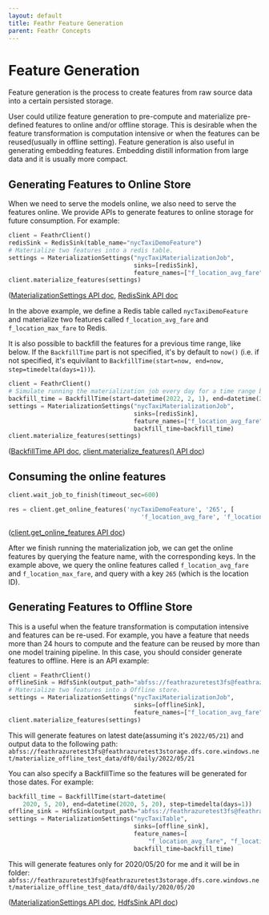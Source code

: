 ```yaml
---
layout: default
title: Feathr Feature Generation
parent: Feathr Concepts
---
```


# Feature Generation
Feature generation is the process to create features from raw source data into a certain persisted storage.

User could utilize feature generation to pre-compute and materialize pre-defined features to online and/or offline storage. This is desirable when the feature transformation is computation intensive or when the features can be reused(usually in offline setting). Feature generation is also useful in generating embedding features. Embedding distill information from large data and it is usually more compact.

## Generating Features to Online Store
When we need to serve the models online, we also need to serve the features online. We provide APIs to generate features to online storage for future consumption. For example:
```python
client = FeathrClient()
redisSink = RedisSink(table_name="nycTaxiDemoFeature")
# Materialize two features into a redis table.
settings = MaterializationSettings("nycTaxiMaterializationJob",
                                   sinks=[redisSink],
                                   feature_names=["f_location_avg_fare", "f_location_max_fare"])
client.materialize_features(settings)
```

([MaterializationSettings API doc](https://feathr.readthedocs.io/en/latest/feathr.html#feathr.MaterializationSettings),
[RedisSink API doc](https://feathr.readthedocs.io/en/latest/feathr.html#feathr.RedisSink)

In the above example, we define a Redis table called `nycTaxiDemoFeature` and materialize two features called `f_location_avg_fare` and `f_location_max_fare` to Redis.

It is also possible to backfill the features for a previous time range, like below. If the `BackfillTime` part is not specified, it's by default to `now()` (i.e. if not specified, it's equivilant to `BackfillTime(start=now, end=now, step=timedelta(days=1))`).

```python
client = FeathrClient()
# Simulate running the materialization job every day for a time range between 2/1/22 and 2/20/22
backfill_time = BackfillTime(start=datetime(2022, 2, 1), end=datetime(2022, 2, 20), step=timedelta(days=1))
settings = MaterializationSettings("nycTaxiMaterializationJob",
                                   sinks=[redisSink],
                                   feature_names=["f_location_avg_fare", "f_location_max_fare"],
                                   backfill_time=backfill_time)
client.materialize_features(settings)
```

([BackfillTime API doc](https://feathr.readthedocs.io/en/latest/feathr.html#feathr.BackfillTime),
[client.materialize_features() API doc](https://feathr.readthedocs.io/en/latest/feathr.html#feathr.FeathrClient.materialize_features))

## Consuming the online features

```python
client.wait_job_to_finish(timeout_sec=600)

res = client.get_online_features('nycTaxiDemoFeature', '265', [
                                     'f_location_avg_fare', 'f_location_max_fare'])
```

([client.get_online_features API doc](https://feathr.readthedocs.io/en/latest/feathr.html#feathr.FeathrClient.get_online_features))

After we finish running the materialization job, we can get the online features by querying the feature name, with the 
corresponding keys. In the example above, we query the online features called `f_location_avg_fare` and 
`f_location_max_fare`, and query with a key `265` (which is the location ID).

## Generating Features to Offline Store

This is a useful when the feature transformation is computation intensive and features can be re-used. For example, you 
have a feature that needs more than 24 hours to compute and the feature can be reused by more than one model training 
pipeline. In this case, you should consider generate features to offline. Here is an API example:

```python
client = FeathrClient()
offlineSink = HdfsSink(output_path="abfss://feathrazuretest3fs@feathrazuretest3storage.dfs.core.windows.net/materialize_offline_test_data/")
# Materialize two features into a Offline store.
settings = MaterializationSettings("nycTaxiMaterializationJob",
                                   sinks=[offlineSink],
                                   feature_names=["f_location_avg_fare", "f_location_max_fare"])
client.materialize_features(settings)
```

This will generate features on latest date(assuming it's `2022/05/21`) and output data to the following path: 
`abfss://feathrazuretest3fs@feathrazuretest3storage.dfs.core.windows.net/materialize_offline_test_data/df0/daily/2022/05/21`

You can also specify a BackfillTime so the features will be generated for those dates. For example:

```Python
backfill_time = BackfillTime(start=datetime(
    2020, 5, 20), end=datetime(2020, 5, 20), step=timedelta(days=1))
offline_sink = HdfsSink(output_path="abfss://feathrazuretest3fs@feathrazuretest3storage.dfs.core.windows.net/materialize_offline_test_data/")
settings = MaterializationSettings("nycTaxiTable",
                                   sinks=[offline_sink],
                                   feature_names=[
                                       "f_location_avg_fare", "f_location_max_fare"],
                                   backfill_time=backfill_time)
```

This will generate features only for 2020/05/20 for me and it will be in folder:
`abfss://feathrazuretest3fs@feathrazuretest3storage.dfs.core.windows.net/materialize_offline_test_data/df0/daily/2020/05/20`

([MaterializationSettings API doc](https://feathr.readthedocs.io/en/latest/feathr.html#feathr.MaterializationSettings),
[HdfsSink API doc](https://feathr.readthedocs.io/en/latest/feathr.html#feathr.HdfsSink))
